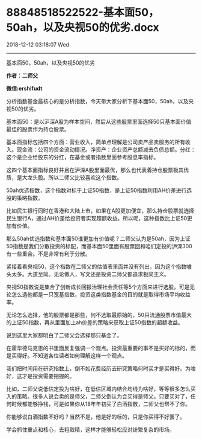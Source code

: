 # 88848518522522-基本面50，50ah，以及央视50的优劣.docx

2018-12-12 03:18:07 Wed

----

基本面50，50ah，以及央视50的优劣

__作者：二师父__

__微信:ershifudt__

分析指数基金最核心的是分析指数，今天带大家分析下基本面50，50ah，以及央视50的优劣。

基本面50：是以沪深A股为样本空间，然后从这些股票里面选择50只基本面价值最佳的股票作为持仓股票。

基本面指标包括四个方面：营业收入，简单点理解是公司卖产品卖服务的所有收入。现金流：公司的资金流动情况。净资产：企业资产总额减去负债总额。分红：这个是企业给股东的分红，在基金或者指数里面参考股息率指标。

这四个基本面指标良好并且在沪深A股里面最优，那么也代表着持仓股票极其优质，是大龙头股。所以二师父比较喜欢这个指数。

50ah优选指数，这个指数对标于上证50指数，是上证50指数利用AH价差进行选股的策略指数。

比如民生银行同时在香港和大陆上市，如果在A股更加便宜，那么持仓股票就选择民生银行A，通过AH价差给投资者实现超额收益。所以呢，这种指数比上证50更加有价值。

那么50ah优选指数和基本面50谁更加有价值呢？二师父认为是50ah，因为上证50指数是我们分散投资的标配，而基本面50里面有股票回和咱们定投的沪深300有一些重合。不是非常有利于分散。

紧接着看央视50，这个指数在二师父的估值表里面并没有列出。因为这个指数噱头太多。大道至简。无论做人，写文还是投资二师父都追求极简主义。

央视50指数说是集合了创新成长回报治理社会责任等5个方面来进行选股。可是无论怎么选他都是一只宽基指数，投资这类指数基金的目的就是取得市场平均收益率。

无论怎么选择，他的股票都是那些，何不选取最原始的，50只流通股票市值最大的上证50指数，再从里面加上ah价差的策略来获取上证50指数的超额收益。

说到这里大家都明白了二师父会选择那只基金了。

在霍华德马克思的书里面反复强调一个观点。投资最重要的事不是买好的标的，而是买得好。不知道各位读者如何理解这样一个观点。

我们把时间用在研究指数上，倒不如花费经历去研究策略何时买才是买得好。为啥好，这才是投资需要把握的。

比如，二师父说低估定投为啥好，在低估区域内结合均线为啥好，等等很多怎么买入的策略。很多人说会卖的是师父，二师父倒认为会买得是师父。只要买对了，任何时候都能够挣钱，可是如果你从18年年初买了白酒指数，二师父也帮不了你。

你能够说白酒指数不好吗？当然不是，他是好的标的，只是你买得不好罢了。

学会抓住重点和核心，去粗取精，这样才能够轻松应对纷繁复杂的市场。

